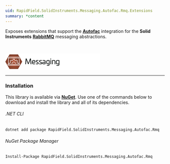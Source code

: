```yaml
---
uid: RapidField.SolidInstruments.Messaging.Autofac.Rmq.Extensions
summary: *content
---
```


<!--
Copyright (c) RapidField LLC. Licensed under the MIT License. See LICENSE.txt in the project root for license information.
-->

Exposes extensions that support the [**Autofac**](https://autofac.org/) integration for the **Solid Instruments** [**RabbitMQ**](https://www.rabbitmq.com/) messaging abstractions.

<br />

![Messaging label](../images/Label.Messaging.300w.png)
- - -

### Installation

This library is available via [**NuGet**](https://docs.microsoft.com/en-us/nuget/quickstart/install-and-use-a-package-in-visual-studio). Use one of the commands below to download and install the library and all of its dependencies.

###### .NET CLI

```shell
dotnet add package RapidField.SolidInstruments.Messaging.Autofac.Rmq
```

###### NuGet Package Manager

```shell
Install-Package RapidField.SolidInstruments.Messaging.Autofac.Rmq
```